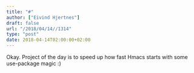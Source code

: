 ```yaml
---
title: "#"
author: ["Eivind Hjertnes"]
draft: false
url: "/2018/04/14//1314"
type: "post"
date: 2018-04-14T02:00:00+02:00
---
```


Okay. Project of the day is to speed up how fast Hmacs starts with some
use-package magic :)
